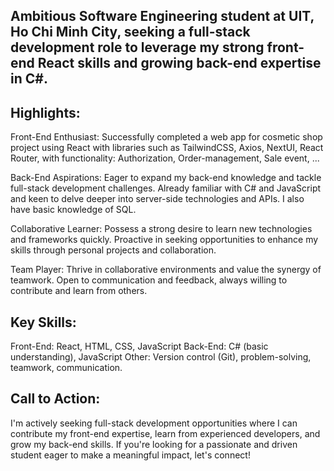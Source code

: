 
## Ambitious Software Engineering student at UIT, Ho Chi Minh City, seeking a full-stack development role to leverage my strong front-end React skills and growing back-end expertise in C#.

## Highlights:

Front-End Enthusiast: Successfully completed a web app for cosmetic shop project using React with libraries such as TailwindCSS, Axios, NextUI, React Router, with functionality: Authorization, Order-management, Sale event, ...

Back-End Aspirations: Eager to expand my back-end knowledge and tackle full-stack development challenges. Already familiar with C# and JavaScript and keen to delve deeper into server-side technologies and APIs. I also have basic knowledge of SQL.

Collaborative Learner: Possess a strong desire to learn new technologies and frameworks quickly. Proactive in seeking opportunities to enhance my skills through personal projects and collaboration.

Team Player: Thrive in collaborative environments and value the synergy of teamwork. Open to communication and feedback, always willing to contribute and learn from others.

## Key Skills:
Front-End: React, HTML, CSS, JavaScript
Back-End: C# (basic understanding), JavaScript
Other: Version control (Git), problem-solving, teamwork, communication.

## Call to Action:
I'm actively seeking full-stack development opportunities where I can contribute my front-end expertise, learn from experienced developers, and grow my back-end skills. If you're looking for a passionate and driven student eager to make a meaningful impact, let's connect!
